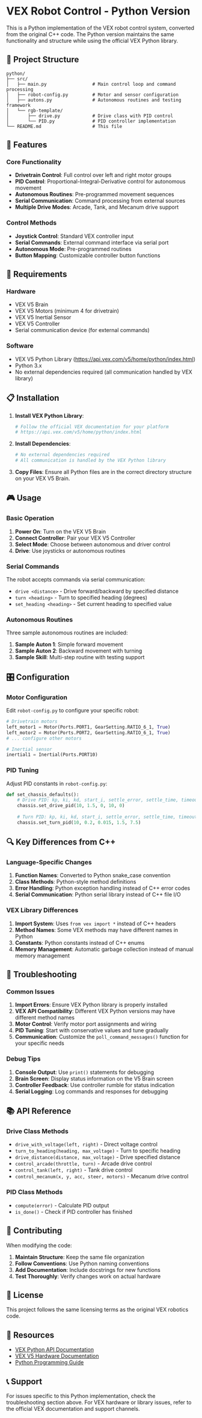# VEX Robot Control - Python Version

This is a Python implementation of the VEX robot control system, converted from the original C++ code. The Python version maintains the same functionality and structure while using the official VEX Python library.

## 📁 Project Structure

```
python/
├── src/
│   ├── main.py                 # Main control loop and command processing
│   ├── robot-config.py         # Motor and sensor configuration
│   ├── autons.py               # Autonomous routines and testing framework
│   └── rgb-template/
│       ├── drive.py            # Drive class with PID control
│       └── PID.py              # PID controller implementation
└── README.md                   # This file
```

## 🚀 Features

### Core Functionality
- **Drivetrain Control**: Full control over left and right motor groups
- **PID Control**: Proportional-Integral-Derivative control for autonomous movement
- **Autonomous Routines**: Pre-programmed movement sequences
- **Serial Communication**: Command processing from external sources
- **Multiple Drive Modes**: Arcade, Tank, and Mecanum drive support

### Control Methods
- **Joystick Control**: Standard VEX controller input
- **Serial Commands**: External command interface via serial port
- **Autonomous Mode**: Pre-programmed routines
- **Button Mapping**: Customizable controller button functions

## 🔧 Requirements

### Hardware
- VEX V5 Brain
- VEX V5 Motors (minimum 4 for drivetrain)
- VEX V5 Inertial Sensor
- VEX V5 Controller
- Serial communication device (for external commands)

### Software
- VEX V5 Python Library (https://api.vex.com/v5/home/python/index.html)
- Python 3.x
- No external dependencies required (all communication handled by VEX library)

## 📋 Installation

1. **Install VEX Python Library**:
   ```bash
   # Follow the official VEX documentation for your platform
   # https://api.vex.com/v5/home/python/index.html
   ```

2. **Install Dependencies**:
   ```bash
   # No external dependencies required
   # All communication is handled by the VEX Python library
   ```

3. **Copy Files**: Ensure all Python files are in the correct directory structure on your VEX V5 Brain.

## 🎮 Usage

### Basic Operation

1. **Power On**: Turn on the VEX V5 Brain
2. **Connect Controller**: Pair your VEX V5 Controller
3. **Select Mode**: Choose between autonomous and driver control
4. **Drive**: Use joysticks or autonomous routines

### Serial Commands

The robot accepts commands via serial communication:

- `drive <distance>` - Drive forward/backward by specified distance
- `turn <heading>` - Turn to specified heading (degrees)
- `set_heading <heading>` - Set current heading to specified value

### Autonomous Routines

Three sample autonomous routines are included:

1. **Sample Auton 1**: Simple forward movement
2. **Sample Auton 2**: Backward movement with turning
3. **Sample Skill**: Multi-step routine with testing support

## 🎛️ Configuration

### Motor Configuration

Edit `robot-config.py` to configure your specific robot:

```python
# Drivetrain motors
left_motor1 = Motor(Ports.PORT1, GearSetting.RATIO_6_1, True)
left_motor2 = Motor(Ports.PORT2, GearSetting.RATIO_6_1, True)
# ... configure other motors

# Inertial sensor
inertial1 = Inertial(Ports.PORT10)
```

### PID Tuning

Adjust PID constants in `robot-config.py`:

```python
def set_chassis_defaults():
    # Drive PID: kp, ki, kd, start_i, settle_error, settle_time, timeout
    chassis.set_drive_pid(10, 1.5, 0, 10, 0)
    
    # Turn PID: kp, ki, kd, start_i, settle_error, settle_time, timeout
    chassis.set_turn_pid(10, 0.2, 0.015, 1.5, 7.5)
```

## 🔍 Key Differences from C++

### Language-Specific Changes

1. **Function Names**: Converted to Python snake_case convention
2. **Class Methods**: Python-style method definitions
3. **Error Handling**: Python exception handling instead of C++ error codes
4. **Serial Communication**: Python serial library instead of C++ file I/O

### VEX Library Differences

1. **Import System**: Uses `from vex import *` instead of C++ headers
2. **Method Names**: Some VEX methods may have different names in Python
3. **Constants**: Python constants instead of C++ enums
4. **Memory Management**: Automatic garbage collection instead of manual memory management

## 🐛 Troubleshooting

### Common Issues

1. **Import Errors**: Ensure VEX Python library is properly installed
2. **VEX API Compatibility**: Different VEX Python versions may have different method names
3. **Motor Control**: Verify motor port assignments and wiring
4. **PID Tuning**: Start with conservative values and tune gradually
5. **Communication**: Customize the `poll_command_messages()` function for your specific needs

### Debug Tips

1. **Console Output**: Use `print()` statements for debugging
2. **Brain Screen**: Display status information on the V5 Brain screen
3. **Controller Feedback**: Use controller rumble for status indication
4. **Serial Logging**: Log commands and responses for debugging

## 📚 API Reference

### Drive Class Methods

- `drive_with_voltage(left, right)` - Direct voltage control
- `turn_to_heading(heading, max_voltage)` - Turn to specific heading
- `drive_distance(distance, max_voltage)` - Drive specified distance
- `control_arcade(throttle, turn)` - Arcade drive control
- `control_tank(left, right)` - Tank drive control
- `control_mecanum(x, y, acc, steer, motors)` - Mecanum drive control

### PID Class Methods

- `compute(error)` - Calculate PID output
- `is_done()` - Check if PID controller has finished

## 🤝 Contributing

When modifying the code:

1. **Maintain Structure**: Keep the same file organization
2. **Follow Conventions**: Use Python naming conventions
3. **Add Documentation**: Include docstrings for new functions
4. **Test Thoroughly**: Verify changes work on actual hardware

## 📄 License

This project follows the same licensing terms as the original VEX robotics code.

## 🔗 Resources

- [VEX Python API Documentation](https://api.vex.com/v5/home/python/index.html)
- [VEX V5 Hardware Documentation](https://www.vexrobotics.com/v5)
- [Python Programming Guide](https://docs.python.org/3/)

## 📞 Support

For issues specific to this Python implementation, check the troubleshooting section above. For VEX hardware or library issues, refer to the official VEX documentation and support channels.
